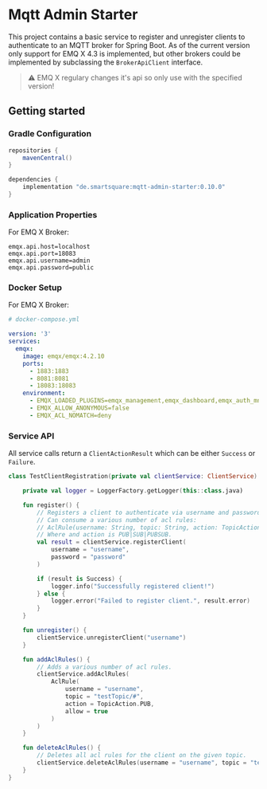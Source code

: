 # Mqtt Admin Starter

This project contains a basic service to register and unregister clients to authenticate to an MQTT broker for Spring
Boot. As of the current version only support for EMQ X 4.3 is implemented, but other brokers could be implemented by
subclassing the `BrokerApiClient` interface.

> :warning: EMQ X regulary changes it's api so only use with the specified version!

## Getting started

### Gradle Configuration

```groovy
repositories {
    mavenCentral()
}

dependencies {
    implementation "de.smartsquare:mqtt-admin-starter:0.10.0"
}
```

### Application Properties

For EMQ X Broker:

```properties
emqx.api.host=localhost
emqx.api.port=18083
emqx.api.username=admin
emqx.api.password=public
```

### Docker Setup

For EMQ X Broker:

```yaml
# docker-compose.yml

version: '3'
services:
  emqx:
    image: emqx/emqx:4.2.10
    ports:
      - 1883:1883
      - 8081:8081
      - 18083:18083
    environment:
      - EMQX_LOADED_PLUGINS=emqx_management,emqx_dashboard,emqx_auth_mnesia
      - EMQX_ALLOW_ANONYMOUS=false
      - EMQX_ACL_NOMATCH=deny
```

### Service API

All service calls return a `ClientActionResult` which can be either `Success` or `Failure`.

```kotlin
class TestClientRegistration(private val clientService: ClientService) {

    private val logger = LoggerFactory.getLogger(this::class.java)

    fun register() {
        // Registers a client to authenticate via username and password
        // Can consume a various number of acl rules:
        // AclRule(username: String, topic: String, action: TopicAction, allow: Boolean)
        // Where and action is PUB|SUB|PUBSUB.
        val result = clientService.registerClient(
            username = "username",
            password = "password"
        )

        if (result is Success) {
            logger.info("Successfully registered client!")
        } else {
            logger.error("Failed to register client.", result.error)
        }
    }

    fun unregister() {
        clientService.unregisterClient("username")
    }

    fun addAclRules() {
        // Adds a various number of acl rules.
        clientService.addAclRules(
            AclRule(
                username = "username",
                topic = "testTopic/#",
                action = TopicAction.PUB,
                allow = true
            )
        )
    }

    fun deleteAclRules() {
        // Deletes all acl rules for the client on the given topic.
        clientService.deleteAclRules(username = "username", topic = "testTopic/#")
    }
}
```
